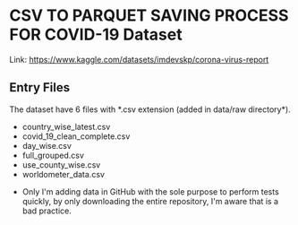 # CSV TO PARQUET SAVING PROCESS FOR COVID-19 Dataset
Link: https://www.kaggle.com/datasets/imdevskp/corona-virus-report

## Entry Files
The dataset have 6 files with \*.csv extension (added in data/raw directory*).
- country_wise_latest.csv
- covid_19_clean_complete.csv
- day_wise.csv
- full_grouped.csv
- use_county_wise.csv
- worldometer_data.csv

* Only I'm adding data in GitHub with the sole purpose to perform tests quickly, by only downloading the entire repository, I'm aware that is a bad practice. 





